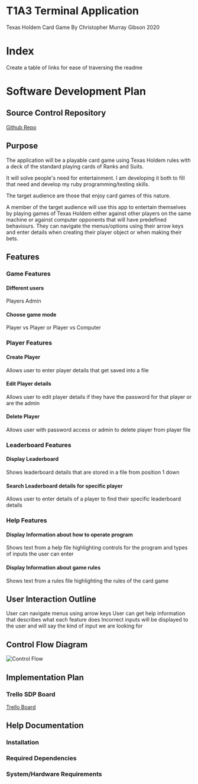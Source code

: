 # T1A3 Terminal Application
Texas Holdem Card Game
By Christopher Murray Gibson 2020

# Index
Create a table of links for ease of traversing the readme

# Software Development Plan
## Source Control Repository
[Github Repo](https://github.com/chris-gibs/CardGameApp)

## Purpose
The application will be a playable card game using Texas Holdem rules with a deck of the standard playing cards of Ranks and Suits.

It will solve people's need for entertainment. I am developing it both to fill that need and develop my ruby programming/testing skills.

The target audience are those that enjoy card games of this nature.

A member of the target audience will use this app to entertain themselves by playing games of Texas Holdem either against other players on the same machine or against computer opponents that will have predefined behaviours. They can navigate the menus/options using their arrow keys and enter details when creating their player object or when making their bets.

## Features
### Game Features
#### Different users
Players
Admin

#### Choose game mode
Player vs Player or Player vs Computer

### Player Features
#### Create Player
Allows user to enter player details that get saved into a file
#### Edit Player details
Allows user to edit player details if they have the password for that player or are the admin
#### Delete Player
Allows user with password access or admin to delete player from player file

### Leaderboard Features
#### Display Leaderboard
Shows leaderboard details that are stored in a file from position 1 down
#### Search Leaderboard details for specific player
Allows user to enter details of a player to find their specific leaderboard details

### Help Features
#### Display Information about how to operate program
Shows text from a help file highlighting controls for the program and types of inputs the user can enter
#### Display Information about game rules
Shows text from a rules file highlighting the rules of the card game

## User Interaction Outline
User can navigate menus using arrow keys
User can get help information that describes what each feature does
Incorrect inputs will be displayed to the user and will say the kind of input we are looking for

## Control Flow Diagram
![Control Flow]()

## Implementation Plan
### Trello SDP Board
[Trello Board]()

## Help Documentation
### Installation

### Required Dependencies

### System/Hardware Requirements
